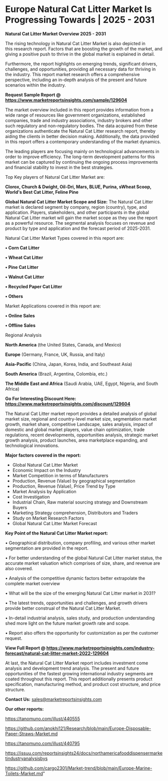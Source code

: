 # Europe Natural Cat Litter Market Is Progressing Towards | 2025 - 2031

<Strong> Natural Cat Litter Market Overview 2025 - 2031</strong>

The rising technology in Natural Cat Litter Market is also depicted in this research report. Factors that are boosting the growth of the market, and giving a positive push to thrive in the global market is explained in detail.

Furthermore, the report highlights on emerging trends, significant drivers, challenges, and opportunities, providing all necessary data for thriving in the industry. This report market research offers a comprehensive perspective, including an in-depth analysis of the present and future scenarios within the industry.

<strong>Request Sample Report @ <a href=https://www.marketreportsinsights.com/sample/129604>https://www.marketreportsinsights.com/sample/129604</a></strong>

The market overview included in this report provides information from a wide range of resources like government organizations, established companies, trade and industry associations, industry brokers and other such regulatory and non-regulatory bodies. The data acquired from these organizations authenticate the Natural Cat Litter research report, thereby aiding the clients in better decision making. Additionally, the data provided in this report offers a contemporary understanding of the market dynamics.

The leading players are focusing mainly on technological advancements in order to improve efficiency. The long-term development patterns for this market can be captured by continuing the ongoing process improvements and financial stability to invest in the best strategies.

Top Key players of Natural Cat Litter Market are:

<strong>Clorox, Church & Dwight, Oil-Dri, Mars, BLUE, Purina, sWheat Scoop, World's Best Cat Litter, Feline Pine</strong>

<strong><b>Global Natural Cat Litter Market Scope and Size:</b></strong>
The Natural Cat Litter market is declared segment by company, region (country), type, and application. Players, stakeholders, and other participants in the global Natural Cat Litter market will gain the market scope as they use the report as a powerful resource. The segmental analysis focuses on revenue and product by type and application and the forecast period of 2025-2031.

Natural Cat Litter Market Types covered in this report are:

<strong>• Corn Cat Litter

• Wheat Cat Litter

• Pine Cat Litter

• Walnut Cat Litter

• Recycled Paper Cat Litter

• Others</strong>

Market Applications covered in this report are:

<strong>• Online Sales

• Offline Sales</strong> 

Regional Analysis

<strong>North America</strong> (the United States, Canada, and Mexico)

<strong>Europe</strong> (Germany, France, UK, Russia, and Italy)

<strong>Asia-Pacific</strong> (China, Japan, Korea, India, and Southeast Asia)

<strong>South America</strong> (Brazil, Argentina, Colombia, etc.)

<strong>The Middle East and Africa</strong> (Saudi Arabia, UAE, Egypt, Nigeria, and South Africa)

<strong>Go For Interesting Discount Here: <a href=https://www.marketreportsinsights.com/discount/129604>https://www.marketreportsinsights.com/discount/129604</a></strong>

The Natural Cat Litter market report provides a detailed analysis of global market size, regional and country-level market size, segmentation market growth, market share, competitive Landscape, sales analysis, impact of domestic and global market players, value chain optimization, trade regulations, recent developments, opportunities analysis, strategic market growth analysis, product launches, area marketplace expanding, and technological innovations.

<strong><b>Major factors covered in the report:</b></strong>
<ul>
  <li>Global Natural Cat Litter Market </li>
  <li>Economic Impact on the Industry</li>
  <li>Market Competition in terms of Manufacturers</li>
  <li>Production, Revenue (Value) by geographical segmentation</li>
  <li>Production, Revenue (Value), Price Trend by Type</li>
  <li>Market Analysis by Application</li>
  <li>Cost Investigation</li>
  <li>Industrial Chain, Raw material sourcing strategy and Downstream Buyers</li>
  <li>Marketing Strategy comprehension, Distributors and Traders</li>
  <li>Study on Market Research Factors</li>
  <li>Global Natural Cat Litter Market Forecast</li>
</ul>

<strong><b>Key Point of the Natural Cat Litter Market report:</b></strong>

• Geographical distribution, company profiling, and various other market segmentation are provided in the report.

• For better understanding of the global Natural Cat Litter market status, the accurate market valuation which comprises of size, share, and revenue are also covered.

• Analysis of the competitive dynamic factors better extrapolate the complete market overview

• What will be the size of the emerging Natural Cat Litter market in 2031?

• The latest trends, opportunities and challenges, and growth drivers provide better construal of the Natural Cat Litter Market.

• In-detail industrial analysis, sales study, and production understanding shed more light on the future market growth rate and scope.

• Report also offers the opportunity for customization as per the customer request.

<strong><b>View Full Report @ <a href=https://www.marketreportsinsights.com/industry-forecast/natural-cat-litter-market-2022-129604>https://www.marketreportsinsights.com/industry-forecast/natural-cat-litter-market-2022-129604</a></b></strong>


At last, the Natural Cat Litter Market report includes investment come analysis and development trend analysis. The present and future opportunities of the fastest growing international industry segments are coated throughout this report. This report additionally presents product specification, manufacturing method, and product cost structure, and price structure.

<strong>Contact Us:</strong>
sales@marketreportsinsights.com

<strong>Our other reports:</strong>

<a href=https://tanomuno.com/illust/440555>https://tanomuno.com/illust/440555</a>

<a href=https://github.com/anokhi121/Research/blob/main/Europe-Disposable-Paper-Straws-Market.md>https://github.com/anokhi121/Research/blob/main/Europe-Disposable-Paper-Straws-Market.md</a>

<a href=https://tanomuno.com/illust/440795>https://tanomuno.com/illust/440795</a>

<a href=https://issuu.com/reportsinsights24/docs/northamericafooddispensermarketindustryanalysisbys>https://issuu.com/reportsinsights24/docs/northamericafooddispensermarketindustryanalysisbys</a>

<a href=https://github.com/cargo2301/Market-trend/blob/main/Europe-Marine-Toilets-Market.md>https://github.com/cargo2301/Market-trend/blob/main/Europe-Marine-Toilets-Market.md</a>"
